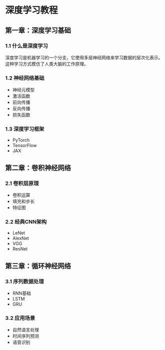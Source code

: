 # 深度学习教程

## 第一章：深度学习基础

### 1.1 什么是深度学习
深度学习是机器学习的一个分支，它使用多层神经网络来学习数据的层次化表示。这种学习方式模仿了人类大脑的工作原理。

### 1.2 神经网络基础
- 神经元模型
- 激活函数
- 前向传播
- 反向传播
- 损失函数

### 1.3 深度学习框架
- PyTorch
- TensorFlow
- JAX

## 第二章：卷积神经网络

### 2.1 卷积层原理
- 卷积运算
- 填充和步长
- 特征图

### 2.2 经典CNN架构
- LeNet
- AlexNet
- VGG
- ResNet

## 第三章：循环神经网络

### 3.1 序列数据处理
- RNN基础
- LSTM
- GRU

### 3.2 应用场景
- 自然语言处理
- 时间序列预测
- 语音识别 
